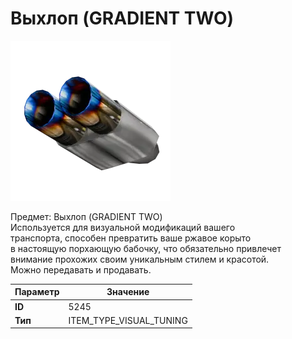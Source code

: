 # Выхлоп (GRADIENT TWO)

![Item Image](../img/5245.webp?raw=true)

Предмет: Выхлоп (GRADIENT TWO)<br>Используется для визуальной модификаций вашего<br>транспорта, способен превратить ваше ржавое корыто<br>в настоящую порхающую бабочку, что обязательно привлечет<br>внимание прохожих своим уникальным стилем и красотой.<br>Можно передавать и продавать.


| Параметр | Значение |
|----------|----------|
| **ID** | 5245 |
| **Тип** | ITEM_TYPE_VISUAL_TUNING |

